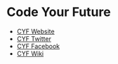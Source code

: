 # Code Your Future

- [CYF Website](https://codeyourfuture.io/)
- [CYF Twitter](https://twitter.com/CodeYourFuture_/)
- [CYF Facebook](https://www.facebook.com/codeyourfuture.io)
- [CYF Wiki](https://docs.codeyourfuture.io/)
